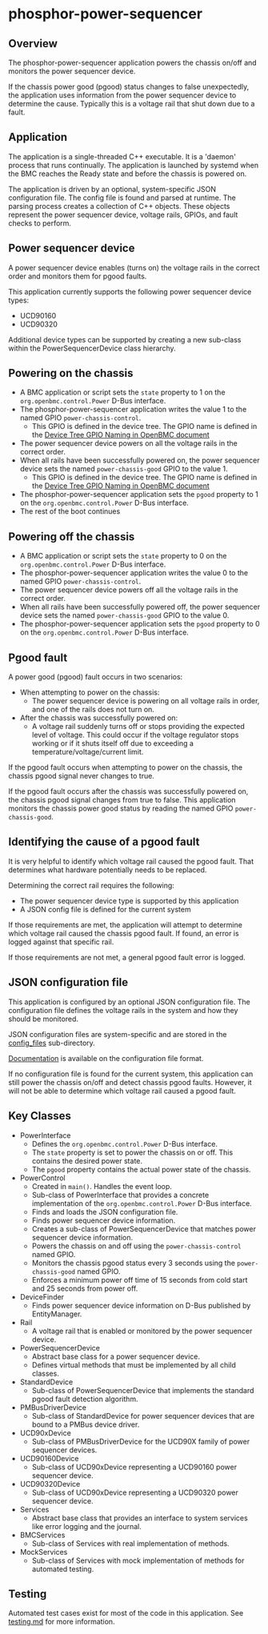 # phosphor-power-sequencer

## Overview

The phosphor-power-sequencer application powers the chassis on/off and monitors
the power sequencer device.

If the chassis power good (pgood) status changes to false unexpectedly, the
application uses information from the power sequencer device to determine the
cause. Typically this is a voltage rail that shut down due to a fault.

## Application

The application is a single-threaded C++ executable. It is a 'daemon' process
that runs continually. The application is launched by systemd when the BMC
reaches the Ready state and before the chassis is powered on.

The application is driven by an optional, system-specific JSON configuration
file. The config file is found and parsed at runtime. The parsing process
creates a collection of C++ objects. These objects represent the power sequencer
device, voltage rails, GPIOs, and fault checks to perform.

## Power sequencer device

A power sequencer device enables (turns on) the voltage rails in the correct
order and monitors them for pgood faults.

This application currently supports the following power sequencer device types:

- UCD90160
- UCD90320

Additional device types can be supported by creating a new sub-class within the
PowerSequencerDevice class hierarchy.

## Powering on the chassis

- A BMC application or script sets the `state` property to 1 on the
  `org.openbmc.control.Power` D-Bus interface.
- The phosphor-power-sequencer application writes the value 1 to the named GPIO
  `power-chassis-control`.
  - This GPIO is defined in the device tree. The GPIO name is defined in the
    [Device Tree GPIO Naming in OpenBMC document](https://github.com/openbmc/docs/blob/master/designs/device-tree-gpio-naming.md)
- The power sequencer device powers on all the voltage rails in the correct
  order.
- When all rails have been successfully powered on, the power sequencer device
  sets the named `power-chassis-good` GPIO to the value 1.
  - This GPIO is defined in the device tree. The GPIO name is defined in the
    [Device Tree GPIO Naming in OpenBMC document](https://github.com/openbmc/docs/blob/master/designs/device-tree-gpio-naming.md)
- The phosphor-power-sequencer application sets the `pgood` property to 1 on the
  `org.openbmc.control.Power` D-Bus interface.
- The rest of the boot continues

## Powering off the chassis

- A BMC application or script sets the `state` property to 0 on the
  `org.openbmc.control.Power` D-Bus interface.
- The phosphor-power-sequencer application writes the value 0 to the named GPIO
  `power-chassis-control`.
- The power sequencer device powers off all the voltage rails in the correct
  order.
- When all rails have been successfully powered off, the power sequencer device
  sets the named `power-chassis-good` GPIO to the value 0.
- The phosphor-power-sequencer application sets the `pgood` property to 0 on the
  `org.openbmc.control.Power` D-Bus interface.

## Pgood fault

A power good (pgood) fault occurs in two scenarios:

- When attempting to power on the chassis:
  - The power sequencer device is powering on all voltage rails in order, and
    one of the rails does not turn on.
- After the chassis was successfully powered on:
  - A voltage rail suddenly turns off or stops providing the expected level of
    voltage. This could occur if the voltage regulator stops working or if it
    shuts itself off due to exceeding a temperature/voltage/current limit.

If the pgood fault occurs when attempting to power on the chassis, the chassis
pgood signal never changes to true.

If the pgood fault occurs after the chassis was successfully powered on, the
chassis pgood signal changes from true to false. This application monitors the
chassis power good status by reading the named GPIO `power-chassis-good`.

## Identifying the cause of a pgood fault

It is very helpful to identify which voltage rail caused the pgood fault. That
determines what hardware potentially needs to be replaced.

Determining the correct rail requires the following:

- The power sequencer device type is supported by this application
- A JSON config file is defined for the current system

If those requirements are met, the application will attempt to determine which
voltage rail caused the chassis pgood fault. If found, an error is logged
against that specific rail.

If those requirements are not met, a general pgood fault error is logged.

## JSON configuration file

This application is configured by an optional JSON configuration file. The
configuration file defines the voltage rails in the system and how they should
be monitored.

JSON configuration files are system-specific and are stored in the
[config_files](../config_files/) sub-directory.

[Documentation](config_file/README.md) is available on the configuration file
format.

If no configuration file is found for the current system, this application can
still power the chassis on/off and detect chassis pgood faults. However, it will
not be able to determine which voltage rail caused a pgood fault.

## Key Classes

- PowerInterface
  - Defines the `org.openbmc.control.Power` D-Bus interface.
  - The `state` property is set to power the chassis on or off. This contains
    the desired power state.
  - The `pgood` property contains the actual power state of the chassis.
- PowerControl
  - Created in `main()`. Handles the event loop.
  - Sub-class of PowerInterface that provides a concrete implementation of the
    `org.openbmc.control.Power` D-Bus interface.
  - Finds and loads the JSON configuration file.
  - Finds power sequencer device information.
  - Creates a sub-class of PowerSequencerDevice that matches power sequencer
    device information.
  - Powers the chassis on and off using the `power-chassis-control` named GPIO.
  - Monitors the chassis pgood status every 3 seconds using the
    `power-chassis-good` named GPIO.
  - Enforces a minimum power off time of 15 seconds from cold start and 25
    seconds from power off.
- DeviceFinder
  - Finds power sequencer device information on D-Bus published by
    EntityManager.
- Rail
  - A voltage rail that is enabled or monitored by the power sequencer device.
- PowerSequencerDevice
  - Abstract base class for a power sequencer device.
  - Defines virtual methods that must be implemented by all child classes.
- StandardDevice
  - Sub-class of PowerSequencerDevice that implements the standard pgood fault
    detection algorithm.
- PMBusDriverDevice
  - Sub-class of StandardDevice for power sequencer devices that are bound to a
    PMBus device driver.
- UCD90xDevice
  - Sub-class of PMBusDriverDevice for the UCD90X family of power sequencer
    devices.
- UCD90160Device
  - Sub-class of UCD90xDevice representing a UCD90160 power sequencer device.
- UCD90320Device
  - Sub-class of UCD90xDevice representing a UCD90320 power sequencer device.
- Services
  - Abstract base class that provides an interface to system services like error
    logging and the journal.
- BMCServices
  - Sub-class of Services with real implementation of methods.
- MockServices
  - Sub-class of Services with mock implementation of methods for automated
    testing.

## Testing

Automated test cases exist for most of the code in this application. See
[testing.md](testing.md) for more information.
